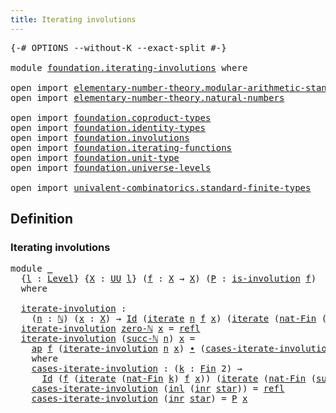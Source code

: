 ```yaml
---
title: Iterating involutions
---
```


<pre class="Agda"><a id="47" class="Symbol">{-#</a> <a id="51" class="Keyword">OPTIONS</a> <a id="59" class="Pragma">--without-K</a> <a id="71" class="Pragma">--exact-split</a> <a id="85" class="Symbol">#-}</a>

<a id="90" class="Keyword">module</a> <a id="97" href="foundation.iterating-involutions.html" class="Module">foundation.iterating-involutions</a> <a id="130" class="Keyword">where</a>

<a id="137" class="Keyword">open</a> <a id="142" class="Keyword">import</a> <a id="149" href="elementary-number-theory.modular-arithmetic-standard-finite-types.html" class="Module">elementary-number-theory.modular-arithmetic-standard-finite-types</a>
<a id="215" class="Keyword">open</a> <a id="220" class="Keyword">import</a> <a id="227" href="elementary-number-theory.natural-numbers.html" class="Module">elementary-number-theory.natural-numbers</a>

<a id="269" class="Keyword">open</a> <a id="274" class="Keyword">import</a> <a id="281" href="foundation.coproduct-types.html" class="Module">foundation.coproduct-types</a>
<a id="308" class="Keyword">open</a> <a id="313" class="Keyword">import</a> <a id="320" href="foundation.identity-types.html" class="Module">foundation.identity-types</a>
<a id="346" class="Keyword">open</a> <a id="351" class="Keyword">import</a> <a id="358" href="foundation.involutions.html" class="Module">foundation.involutions</a>
<a id="381" class="Keyword">open</a> <a id="386" class="Keyword">import</a> <a id="393" href="foundation.iterating-functions.html" class="Module">foundation.iterating-functions</a>
<a id="424" class="Keyword">open</a> <a id="429" class="Keyword">import</a> <a id="436" href="foundation.unit-type.html" class="Module">foundation.unit-type</a>
<a id="457" class="Keyword">open</a> <a id="462" class="Keyword">import</a> <a id="469" href="foundation.universe-levels.html" class="Module">foundation.universe-levels</a>

<a id="497" class="Keyword">open</a> <a id="502" class="Keyword">import</a> <a id="509" href="univalent-combinatorics.standard-finite-types.html" class="Module">univalent-combinatorics.standard-finite-types</a>
</pre>
## Definition

### Iterating involutions

<pre class="Agda"><a id="610" class="Keyword">module</a> <a id="617" href="foundation.iterating-involutions.html#617" class="Module">_</a>
  <a id="621" class="Symbol">{</a><a id="622" href="foundation.iterating-involutions.html#622" class="Bound">l</a> <a id="624" class="Symbol">:</a> <a id="626" href="Agda.Primitive.html#597" class="Postulate">Level</a><a id="631" class="Symbol">}</a> <a id="633" class="Symbol">{</a><a id="634" href="foundation.iterating-involutions.html#634" class="Bound">X</a> <a id="636" class="Symbol">:</a> <a id="638" href="foundation-core.universe-levels.html#235" class="Primitive">UU</a> <a id="641" href="foundation.iterating-involutions.html#622" class="Bound">l</a><a id="642" class="Symbol">}</a> <a id="644" class="Symbol">(</a><a id="645" href="foundation.iterating-involutions.html#645" class="Bound">f</a> <a id="647" class="Symbol">:</a> <a id="649" href="foundation.iterating-involutions.html#634" class="Bound">X</a> <a id="651" class="Symbol">→</a> <a id="653" href="foundation.iterating-involutions.html#634" class="Bound">X</a><a id="654" class="Symbol">)</a> <a id="656" class="Symbol">(</a><a id="657" href="foundation.iterating-involutions.html#657" class="Bound">P</a> <a id="659" class="Symbol">:</a> <a id="661" href="foundation.involutions.html#877" class="Function">is-involution</a> <a id="675" href="foundation.iterating-involutions.html#645" class="Bound">f</a><a id="676" class="Symbol">)</a>
  <a id="680" class="Keyword">where</a>
  
  <a id="691" href="foundation.iterating-involutions.html#691" class="Function">iterate-involution</a> <a id="710" class="Symbol">:</a>
    <a id="716" class="Symbol">(</a><a id="717" href="foundation.iterating-involutions.html#717" class="Bound">n</a> <a id="719" class="Symbol">:</a> <a id="721" href="elementary-number-theory.natural-numbers.html#1458" class="Datatype">ℕ</a><a id="722" class="Symbol">)</a> <a id="724" class="Symbol">(</a><a id="725" href="foundation.iterating-involutions.html#725" class="Bound">x</a> <a id="727" class="Symbol">:</a> <a id="729" href="foundation.iterating-involutions.html#634" class="Bound">X</a><a id="730" class="Symbol">)</a> <a id="732" class="Symbol">→</a> <a id="734" href="foundation-core.identity-types.html#1767" class="Datatype">Id</a> <a id="737" class="Symbol">(</a><a id="738" href="foundation.iterating-functions.html#1797" class="Function">iterate</a> <a id="746" href="foundation.iterating-involutions.html#717" class="Bound">n</a> <a id="748" href="foundation.iterating-involutions.html#645" class="Bound">f</a> <a id="750" href="foundation.iterating-involutions.html#725" class="Bound">x</a><a id="751" class="Symbol">)</a> <a id="753" class="Symbol">(</a><a id="754" href="foundation.iterating-functions.html#1797" class="Function">iterate</a> <a id="762" class="Symbol">(</a><a id="763" href="univalent-combinatorics.standard-finite-types.html#5670" class="Function">nat-Fin</a> <a id="771" class="Symbol">(</a><a id="772" href="elementary-number-theory.modular-arithmetic-standard-finite-types.html#2970" class="Function">mod-two-ℕ</a> <a id="782" href="foundation.iterating-involutions.html#717" class="Bound">n</a><a id="783" class="Symbol">))</a> <a id="786" href="foundation.iterating-involutions.html#645" class="Bound">f</a> <a id="788" href="foundation.iterating-involutions.html#725" class="Bound">x</a><a id="789" class="Symbol">)</a>
  <a id="793" href="foundation.iterating-involutions.html#691" class="Function">iterate-involution</a> <a id="812" href="elementary-number-theory.natural-numbers.html#1479" class="InductiveConstructor">zero-ℕ</a> <a id="819" href="foundation.iterating-involutions.html#819" class="Bound">x</a> <a id="821" class="Symbol">=</a> <a id="823" href="foundation-core.identity-types.html#1820" class="InductiveConstructor">refl</a>
  <a id="830" href="foundation.iterating-involutions.html#691" class="Function">iterate-involution</a> <a id="849" class="Symbol">(</a><a id="850" href="elementary-number-theory.natural-numbers.html#1492" class="InductiveConstructor">succ-ℕ</a> <a id="857" href="foundation.iterating-involutions.html#857" class="Bound">n</a><a id="858" class="Symbol">)</a> <a id="860" href="foundation.iterating-involutions.html#860" class="Bound">x</a> <a id="862" class="Symbol">=</a>
    <a id="868" href="foundation-core.identity-types.html#4003" class="Function">ap</a> <a id="871" href="foundation.iterating-involutions.html#645" class="Bound">f</a> <a id="873" class="Symbol">(</a><a id="874" href="foundation.iterating-involutions.html#691" class="Function">iterate-involution</a> <a id="893" href="foundation.iterating-involutions.html#857" class="Bound">n</a> <a id="895" href="foundation.iterating-involutions.html#860" class="Bound">x</a><a id="896" class="Symbol">)</a> <a id="898" href="foundation-core.identity-types.html#2425" class="Function Operator">∙</a> <a id="900" class="Symbol">(</a><a id="901" href="foundation.iterating-involutions.html#955" class="Function">cases-iterate-involution</a> <a id="926" class="Symbol">(</a><a id="927" href="elementary-number-theory.modular-arithmetic-standard-finite-types.html#2970" class="Function">mod-two-ℕ</a> <a id="937" href="foundation.iterating-involutions.html#857" class="Bound">n</a><a id="938" class="Symbol">))</a>
    <a id="945" class="Keyword">where</a>
    <a id="955" href="foundation.iterating-involutions.html#955" class="Function">cases-iterate-involution</a> <a id="980" class="Symbol">:</a> <a id="982" class="Symbol">(</a><a id="983" href="foundation.iterating-involutions.html#983" class="Bound">k</a> <a id="985" class="Symbol">:</a> <a id="987" href="univalent-combinatorics.standard-finite-types.html#2149" class="Function">Fin</a> <a id="991" class="Number">2</a><a id="992" class="Symbol">)</a> <a id="994" class="Symbol">→</a>
      <a id="1002" href="foundation-core.identity-types.html#1767" class="Datatype">Id</a> <a id="1005" class="Symbol">(</a><a id="1006" href="foundation.iterating-involutions.html#645" class="Bound">f</a> <a id="1008" class="Symbol">(</a><a id="1009" href="foundation.iterating-functions.html#1797" class="Function">iterate</a> <a id="1017" class="Symbol">(</a><a id="1018" href="univalent-combinatorics.standard-finite-types.html#5670" class="Function">nat-Fin</a> <a id="1026" href="foundation.iterating-involutions.html#983" class="Bound">k</a><a id="1027" class="Symbol">)</a> <a id="1029" href="foundation.iterating-involutions.html#645" class="Bound">f</a> <a id="1031" href="foundation.iterating-involutions.html#860" class="Bound">x</a><a id="1032" class="Symbol">))</a> <a id="1035" class="Symbol">(</a><a id="1036" href="foundation.iterating-functions.html#1797" class="Function">iterate</a> <a id="1044" class="Symbol">(</a><a id="1045" href="univalent-combinatorics.standard-finite-types.html#5670" class="Function">nat-Fin</a> <a id="1053" class="Symbol">(</a><a id="1054" href="univalent-combinatorics.standard-finite-types.html#7668" class="Function">succ-Fin</a> <a id="1063" href="foundation.iterating-involutions.html#983" class="Bound">k</a><a id="1064" class="Symbol">))</a> <a id="1067" href="foundation.iterating-involutions.html#645" class="Bound">f</a> <a id="1069" href="foundation.iterating-involutions.html#860" class="Bound">x</a><a id="1070" class="Symbol">)</a> 
    <a id="1077" href="foundation.iterating-involutions.html#955" class="Function">cases-iterate-involution</a> <a id="1102" class="Symbol">(</a><a id="1103" href="foundation.coproduct-types.html#1239" class="InductiveConstructor">inl</a> <a id="1107" class="Symbol">(</a><a id="1108" href="foundation.coproduct-types.html#1262" class="InductiveConstructor">inr</a> <a id="1112" href="foundation.unit-type.html#1099" class="InductiveConstructor">star</a><a id="1116" class="Symbol">))</a> <a id="1119" class="Symbol">=</a> <a id="1121" href="foundation-core.identity-types.html#1820" class="InductiveConstructor">refl</a>
    <a id="1130" href="foundation.iterating-involutions.html#955" class="Function">cases-iterate-involution</a> <a id="1155" class="Symbol">(</a><a id="1156" href="foundation.coproduct-types.html#1262" class="InductiveConstructor">inr</a> <a id="1160" href="foundation.unit-type.html#1099" class="InductiveConstructor">star</a><a id="1164" class="Symbol">)</a> <a id="1166" class="Symbol">=</a> <a id="1168" href="foundation.iterating-involutions.html#657" class="Bound">P</a> <a id="1170" href="foundation.iterating-involutions.html#860" class="Bound">x</a>
</pre>